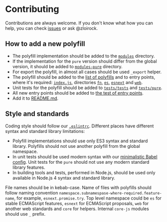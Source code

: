 # Contributing

Contributions are always welcome. If you don't know what how you can help, you can check [issues](https://github.com/zloirock/core-js/issues) or ask @zloirock.

## How to add a new polyfill

- The polyfill implementation should be added to the [`modules`](./tree/v3/modules) directory.
- If the implementation for the `pure` version should differ from the global version, it should be added to [`modules-pure`](./tree/v3/modules-pure) directory.
- For export the polyfill, in almost all cases should be used `_export` helper.
- The polyfill should be added to the [list of polyfills](./tree/v3/build/config.js) and to entry points, where it's required: [`index.js`](./index.js), directories [`fn`](./tree/v3/fn), [`es`](./tree/v3/es), [`esnext`](./tree/v3/esnext) and [`web`](./tree/v3/web).
- Unit tests for the polyfill should be added to [`tests/tests`](./tree/v3/tests/tests) and [`tests/pure`](./tree/v3/tests/pure).
- All new entry points should be added to [the test of entry points](./tree/v3/tests/commonjs).
- Add it to [README.md](./README.md).

## Style and standards

Coding style should follow our [`.eslintrc`](./.eslintrc.js). Different places have different syntax and standard library limitations:
- Polyfill implementations should use only ES3 syntax and standard library. Polyfills should not use another polyfill from the global namespace.
- In unit tests should be used modern syntax with our [minimalistic Babel config](./.babelrc). Unit tests for the `pure` should not use any modern standard library features.
- In building tools and tests, performed in Node.js, should be used only available in Node.js 4 syntax and standard library.

File names should be in kebab-case. Name of files with polyfills should follow naming convention `namespace.subnamespase-where-required.feature-name`, for example, `esnext.promise.try`. Top level namespace could be `es` for stable ECMAScript features, `esnext` for ECMAScript proposals, `web` for another web standards and `core` for helpers. Internal `core-js` modules should use `_` prefix.
